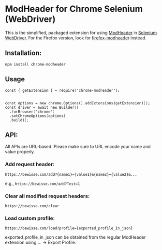 # ModHeader for Chrome Selenium (WebDriver)

This is the simplified, packaged extension for using [ModHeader](https://bewisse.com/modheader/) in [Selenium WebDriver](https://www.seleniumhq.org/). For the Firefox version, look for [firefox-modheader](https://www.npmjs.com/package/firefox-modheader) instead.

## Installation:

```
npm install chrome-modheader
```

## Usage

```
const { getExtension } = require('chrome-modheader');


const options = new chrome.Options().addExtensions(getExtension());
const driver = await new Builder()
  .forBrowser('chrome')
  .setChromeOptions(options)
  .build();
```

## API:

All APIs are URL-based. Please make sure to URL encode your name and value
properly.

### Add request header:

```
https://bewisse.com/add?{name1}={value1}&{name2}={value2}&...
```

e.g., `https://bewisse.com/add?Test=1`

### Clear all modified request headers:

```
https://bewisse.com/clear
```

### Load custom profile:

```
https://bewisse.com/load?profile={exported_profile_in_json}
```

exported_profile_in_json can be obtained from the regular ModHeader
extension using ... -> Export Profile.
